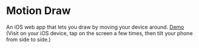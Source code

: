 # Motion Draw

An iOS web app that lets you draw by moving your device around. [Demo](http://lukasolson.github.io/motion-draw) (Visit on your iOS device, tap on the screen a few times, then tilt your phone from side to side.)